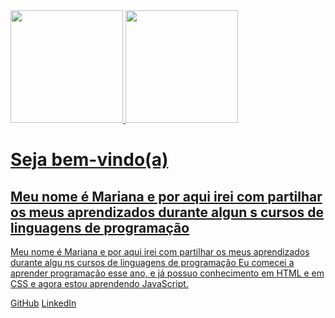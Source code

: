 <div>
<a href="https://github.com/seu-usuário-aqui">
<img loading="lazy" height="180em" src="https://github-readme-stats.vercel.app/api/top-langs/?username=seu-usuário-aqui&layout=compact&langs_count=7&theme=dracula"/>
<img loading="lazy" height="180em" src="https://github-readme-stats.vercel.app/api?username=seu-usuário-aqui&show_icons=true&theme=dracula&include_all_commits=true&count_private=true"/>
</div>
 <h1>Seja bem-vindo(a)</h1>
<h2> Meu nome é Mariana e por aqui irei com partilhar os meus aprendizados durante algun s cursos de linguagens de programação </h2

<h2>Meu nome é Mariana e por aqui irei com partilhar os meus aprendizados durante algu ns cursos de linguagens de programação </h2

<p>Eu comecei a aprender programação esse ano, e já possuo conhecimento em HTML e em CSS e agora estou aprendendo JavaScript.</p>
<a href="https://github.com/Maribarboza" target="_blank">GitHub</a>
<a href="https://br.linkedin.com/in/marianabarboza11 " target="_blank">LinkedIn</a>
